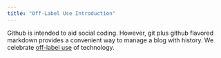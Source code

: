 ```yaml
---
title: "Off-Label Use Introduction"
---
```

Github is intended to aid social coding.  However, git plus github
flavored markdown provides a convenient way to manage a blog with history.
We celebrate [off-label use](https://en.wikipedia.org/wiki/Off-label_use)
of technology.

